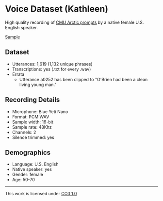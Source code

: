 # Voice Dataset (Kathleen)

High quality recording of [CMU Arctic prompts](http://www.festvox.org/cmu_arctic/) by a native female U.S. English speaker.

<a title="A wildly exciting time was his during the week preceding Thursday the eighteenth." href="https://github.com/rhasspy/dataset-voice-cathy/raw/master/data/arctic_a0366_1592708614.wav">Sample</a>

## Dataset

* Utterances: 1,619 (1,132 unique phrases)
* Transcriptions: yes (.txt for every .wav)
* Errata
    * Utterance a0252 has been clipped to "O'Brien had been a clean living young man."

## Recording Details

* Microphone: Blue Yeti Nano
* Format: PCM WAV
* Sample width: 16-bit
* Sample rate: 48Khz
* Channels: 2
* Silence trimmed: yes

## Demographics

* Language: U.S. English
* Native speaker: yes
* Gender: female
* Age: 50-70

---

This work is licensed under [CC0 1.0](https://creativecommons.org/publicdomain/zero/1.0)
